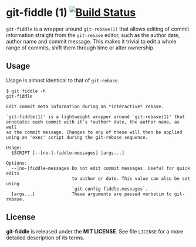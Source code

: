 # git-fiddle (1) [![Build Status](https://travis-ci.com/felixSchl/git-fiddle.svg?token=xoiHuBog1EBjhZry4bxb&branch=master)](https://travis-ci.com/felixSchl/git-fiddle)

`git-fiddle` is a wrapper around `git-rebase(1)` that allows editing of commit
information straight from the `git-rebase` editor, such as the author date,
author name and commit message. This makes it trivial to edit a whole range
of commits, shift them through time or alter ownership.

## Usage

Usage is almost identical to that of `git-rebase`.

```
$ git fiddle -h
git-fiddle

Edit commit meta information during an *interactive* rebase.

`git-fiddle(1)' is a lightweight wrapper around `git-rebase(1)' that
annotates each commit with it's *author* date, the author name, as well
as the commit message. Changes to any of these will then be applied
using an 'exec' script during the git-rebase sequence.

Usage:
  $SCRIPT [--[no-]-fiddle-messages] [args...]

Options:
  --[no-]fiddle-messages Do not edit commit messages. Useful for quick edits
                         to author or date. This value can also be set using
                         `git config fiddle.messages`.
  [args...]              These arguments are passed verbatim to git-rebase.
```

## License

**git-fiddle** is released under the **MIT LICENSE**.
See file `LICENSE` for a more detailed description of its terms.
